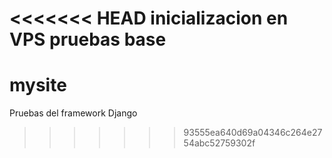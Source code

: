 <<<<<<< HEAD
inicializacion en VPS
pruebas base
=======
mysite
======

Pruebas del framework Django
>>>>>>> 93555ea640d69a04346c264e2754abc52759302f
